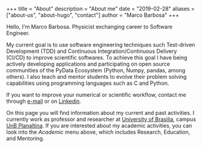 +++
title = "About"
description = "About me"
date = "2019-02-28"
aliases = ["about-us", "about-hugo", "contact"]
author = "Marco Barbosa"
+++

Hello, I'm Marco Barbosa. Physicist exchanging career to Software Engineer.

My current goal is to use software engineering techniques such Test-driven Development (TDD) and Continuous Integration/Continuous Delivery (CI/CD) to improve scientific softwares. To achieve this goal I have being actively developing 
applications and participating on open source communities of the PyData Ecosystem (Python, Numpy, pandas, among others). I also teach and 
mentor students to evolve their problem solving capabilities using programming languages such as C and Python.

If you want to improve your numerical or scientific workflow, <!--see the projects on my portfolio, check my CV --> contact me through [e-mail](mailto:aureliobarbosa@gmail.com) or on [Linkedin](https://www.linkedin.com/in/marco-barbosa-196638234/). 


On this page you will find information about my current and past activities. 
I currently work as professor and researcher at [University of Brasilia](https://www.unb.br), campus [UnB Planaltina](https://fup.unb.br). If you are interested about my academic activities, you can look into the *Academic* menu above, which includes Research, Education, and Mentoring.